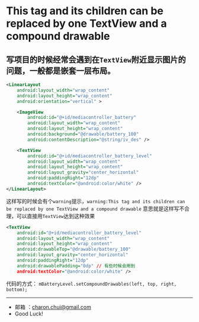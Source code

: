 This tag and its children can be replaced by one TextView and a compound drawable
===

写项目的时候经常会遇到在`TextView`附近显示图片的问题，一般都是嵌套一层布局。
---
```xml
<LinearLayout
	android:layout_width="wrap_content"
	android:layout_height="wrap_content"
	android:orientation="vertical" >

	<ImageView
		android:id="@+id/mediacontroller_battery"
		android:layout_width="wrap_content"
		android:layout_height="wrap_content"
		android:background="@drawable/battery_100"
		android:contentDescription="@string/iv_des" />

	<TextView
		android:id="@+id/mediacontroller_battery_level"
		android:layout_width="wrap_content"
		android:layout_height="wrap_content"
		android:layout_gravity="center_horizontal"
		android:paddingRight="12dp"
		android:textColor="@android:color/white" />
</LinearLayout>
```

这样写的时候会有个`warning`提示，`warning:This tag and its children can be replaced by one TextView and a compound drawable`
意思就是这样写不合理，可以直接用`TextView`达到这种效果
```xml
<TextView
	android:id="@+id/mediacontroller_battery_level"
	android:layout_width="wrap_content"
	android:layout_height="wrap_content"
	android:drawableTop="@drawable/battery_100"
	android:layout_gravity="center_horizontal"
	android:paddingRight="12dp"
	android:drawablePadding="0dp" // 有些时候会用到
	android:textColor="@android:color/white" />
```
代码的方式： `mBatteryLevel.setCompoundDrawables(left, top, right, bottom);`


---

- 邮箱 ：charon.chui@gmail.com  
- Good Luck! 